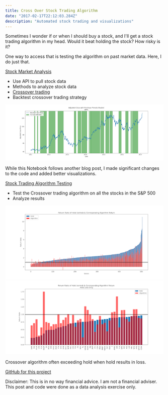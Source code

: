 ```yaml
---
title: Cross Over Stock Trading Algorithm
date: "2017-02-17T22:12:03.284Z"
description: "Automated stock trading and visualizations"
---
```


Sometimes I wonder if or when I should buy a stock, and I'll get a stock trading algorithm in my head. Would it beat holding the stock? How risky is it?

One way to access that is testing the algorithm on past market data. Here, I do just that.

[Stock Market Analysis](https://nbviewer.jupyter.org/github/hydrospanner/stock-crossover-trading/blob/master/Stocks%20Market%20Analysis.ipynb)

-   Use API to pull stock data
-   Methods to analyze stock data
-   [Crossover trading](https://www.investopedia.com/terms/c/crossover.asp)
-   Backtest crossover trading strategy

<div className="Image__Medium">
  <img src="./images/purchase_windows_AAPL.png" alt="Crossover algorithm trading periods" />
</div>

While this Notebook follows another blog post, I made significant changes to the code and added better visualizations.

[Stock Trading Algorithm Testing](https://nbviewer.jupyter.org/github/hydrospanner/stock-crossover-trading/blob/master/Stock%20Trading%20Algorithm%20Testing.ipynb)

-   Test the Crossover trading algorithm on all the stocks in the S&P 500
-   Analyze results

<div className="Image__Medium">
  <img src="./images/return_ratio_hold_and_alg_sp500.png" alt="Return ratio of holding stock vs algorithm for S&P 500 stocks " />
</div>

<div className="Image__Medium">
  <img src="./images/return_ratio_hold_and_alg-sp500_hold_loss.png" alt="Crossover algorithm often exceeding hold when hold results in loss" />
</div>

Crossover algorithm often exceeding hold when hold results in loss.

[GitHub for this project](https://github.com/hydrospanner/stock-crossover-trading)

Disclaimer: This is in no way financial advice. I am not a financial adviser. This post and code were done as a data analysis exercise only.
